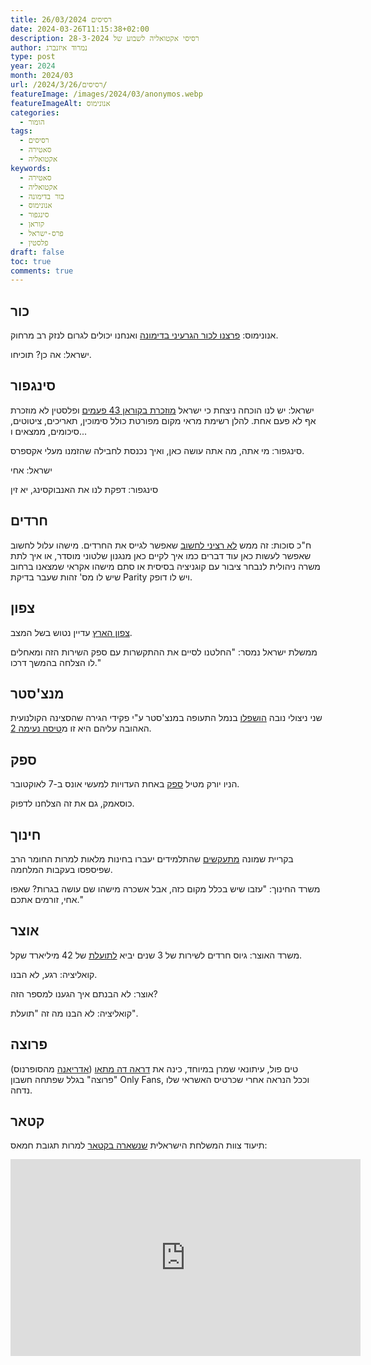 ```yaml
---
title: רסיסים 26/03/2024
date: 2024-03-26T11:15:38+02:00
description: רסיסי אקטואליה לשבוע של 28-3-2024
author: נמרוד איזנברג
type: post
year: 2024
month: 2024/03
url: /2024/3/26/רסיסים/
featureImage: /images/2024/03/anonymos.webp
featureImageAlt: אנונימוס
categories:
  - הומור
tags:
  - רסיסים
  - סאטירה
  - אקטואליה
keywords:
  - סאטירה
  - אקטואליה
  - כור בדימונה
  - אנונימוס
  - סינגפור
  - קוראן
  - פרס-ישראל
  - פלסטין
draft: false
toc: true
comments: true
---
```

## כור
אנונימוס: [פרצנו לכור הגרעיני בדימונה](https://www.ynet.co.il/digital/technews/article/h1q0ciu06) ואנחנו יכולים לגרום לנזק רב מרחוק.

ישראל: אה כן? תוכיחו.
## סינגפור
ישראל: יש לנו הוכחה ניצחת כי ישראל [מוזכרת בקוראן 43 פעמים](https://www.ynet.co.il/news/article/syohjyjy0) ופלסטין לא מוזכרת אף לא פעם אחת. להלן רשימת מראי מקום מפורטת כולל סימוכין, תאריכים, ציטוטים, סיכומים, ממצאים ו...

סינגפור: מי אתה, מה אתה עושה כאן, ואיך נכנסת לחבילה שהזמנו מעלי אקספרס.

ישראל: אחי

סינגפור: דפקת לנו את האנבוקסינג, יא זין
## חרדים
ח"כ סוכות: זה ממש [לא רציני לחשוב](https://www.ynet.co.il/news/article/bkxtbwxja) שאפשר לגייס את החרדים. מישהו עלול לחשוב שאפשר לעשות כאן עוד דברים כמו איך לקיים כאן מנגנון שלטוני מוסדר, או איך לתת משרה ניהולית לנבחר ציבור עם קוגניציה בסיסית או סתם מישהו אקראי שמצאנו ברחוב שיש לו מס' זהות שעבר בדיקת Parity ויש לו דופק.
## צפון
[צפון הארץ](https://www.ynet.co.il/news/article/b1461y006) עדיין נטוש בשל המצב.

ממשלת ישראל נמסר: "החלטנו לסיים את ההתקשרות עם ספק השירות הזה ומאחלים לו הצלחה בהמשך דרכו."
## מנצ'סטר
שני ניצולי נובה [הושפלו](https://www.ynet.co.il/news/article/rkygivkya) בנמל התעופה במנצ'סטר ע"י פקידי הגירה שהסצינה הקולנועית האהובה עליהם היא זו מ[טיסה נעימה 2](https://www.youtube.com/watch?v=FCkagYixpuc).
## ספק
הניו יורק מטיל [ספק](https://www.ynet.co.il/news/article/ryzodvj1r) באחת העדויות למעשי אונס ב-7 לאוקטובר.

כוסאמק, גם את זה הצלחנו לדפוק.
## חינוך
בקריית שמונה [מתעקשים](https://www.ynet.co.il/news/article/yokra13856314) שהתלמידים יעברו בחינות מלאות למרות החומר הרב שפיספסו בעקבות המלחמה.

משרד החינוך: "עזבו שיש בכלל מקום כזה, אבל אשכרה מישהו שם עושה בגרות? שאפו אחי, זורמים אתכם."
## אוצר
משרד האוצר: גיוס חרדים לשירות של 3 שנים יביא [לתועלת](https://www.ynet.co.il/economy/article/r1tz111ljr) של 42 מיליארד שקל.

קואליציה: רגע, לא הבנו.

אוצר: לא הבנתם איך הגענו למספר הזה?

קואליציה: לא הבנו מה זה "תועלת".
## פרוצה
טים פול, עיתונאי שמרן במיוחד, כינה את [דראה דה מתאו](https://pplus.ynet.co.il/richul/article/bye00kggja) ([אדריאנה](https://sopranos.fandom.com/wiki/Adriana_La_Cerva) מהסופרנוס) "פרוצה" בגלל שפתחה חשבון Only Fans, וככל הנראה אחרי שכרטיס האשראי שלו נדחה.
## קטאר
תיעוד צוות המשלחת הישראלית [שנשארה בקטאר](https://www.haaretz.co.il/news/politics/2024-03-26/ty-article/0000018e-7958-d8a5-addf-79fb71df0000) למרות תגובת חמאס:
<iframe width="560" height="315" src="https://www.youtube.com/embed/dCQCBmcPl2U?si=1hGxVtCpDqEC8XRu" title="YouTube video player" frameborder="0" allow="accelerometer; autoplay; clipboard-write; encrypted-media; gyroscope; picture-in-picture; web-share" referrerpolicy="strict-origin-when-cross-origin" allowfullscreen></iframe>